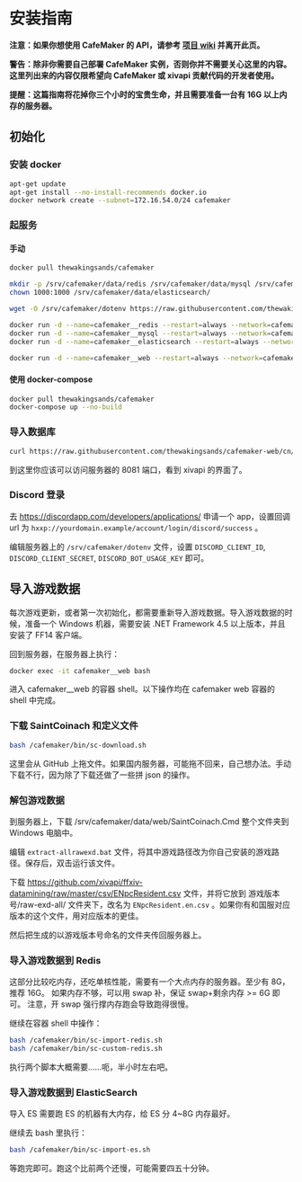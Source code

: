 # 安装指南

**注意：如果你想使用 CafeMaker 的 API，请参考 [项目 wiki](https://github.com/thewakingsands/cafemaker/wiki) 并离开此页。**

**警告：除非你需要自己部署 CafeMaker 实例，否则你并不需要关心这里的内容。这里列出来的内容仅限希望向 CafeMaker 或 xivapi 贡献代码的开发者使用。**

**提醒：这篇指南将花掉你三个小时的宝贵生命，并且需要准备一台有 16G 以上内存的服务器。**

## 初始化

### 安装 docker

```bash
apt-get update
apt-get install --no-install-recommends docker.io
docker network create --subnet=172.16.54.0/24 cafemaker 
```

### 起服务

#### 手动

```bash
docker pull thewakingsands/cafemaker

mkdir -p /srv/cafemaker/data/redis /srv/cafemaker/data/mysql /srv/cafemaker/data/elasticsearch /srv/cafemaker/data/web
chown 1000:1000 /srv/cafemaker/data/elasticsearch/

wget -O /srv/cafemaker/dotenv https://raw.githubusercontent.com/thewakingsands/cafemaker-web/cn/.env.dist

docker run -d --name=cafemaker__redis --restart=always --network=cafemaker -v /srv/cafemaker/data/redis:/data redis
docker run -d --name=cafemaker__mysql --restart=always --network=cafemaker -v /srv/cafemaker/data/mysql:/var/lib/mysql -e MYSQL_ROOT_PASSWORD=root mysql:5.7
docker run -d --name=cafemaker__elasticsearch --restart=always --network=cafemaker -e "discovery.type=single-node" -e "ES_JAVA_OPTS=-Xms4G -Xmx4G" -v /srv/cafemaker/data/elasticsearch:/usr/share/elasticsearch/data elasticsearch:6.8.1

docker run -d --name=cafemaker__web --restart=always --network=cafemaker -p 8081:80 -v /srv/cafemaker/data/web:/vagrant/data -v /srv/cafemaker/dotenv:/vagrant/.env thewakingsands/cafemaker
```

#### 使用 docker-compose

```bash
docker pull thewakingsands/cafemaker
docker-compose up --no-build
```

### 导入数据库

```bash
curl https://raw.githubusercontent.com/thewakingsands/cafemaker-web/cn/vm/Database.sql | docker exec -i cafemaker__mysql mysql -uroot -proot
```

到这里你应该可以访问服务器的 8081 端口，看到 xivapi 的界面了。

### Discord 登录

去 https://discordapp.com/developers/applications/ 申请一个 app，设置回调 url 为 `hxxp://yourdomain.example/account/login/discord/success` 。

编辑服务器上的 `/srv/cafemaker/dotenv` 文件，设置 `DISCORD_CLIENT_ID`, `DISCORD_CLIENT_SECRET`, `DISCORD_BOT_USAGE_KEY` 即可。

## 导入游戏数据

每次游戏更新，或者第一次初始化，都需要重新导入游戏数据。导入游戏数据的时候，准备一个 Windows 机器，需要安装 .NET Framework 4.5 以上版本，并且安装了 FF14 客户端。

回到服务器，在服务器上执行：

```bash
docker exec -it cafemaker__web bash
```

进入 cafemaker__web 的容器 shell。以下操作均在 cafemaker web 容器的 shell 中完成。

### 下载 SaintCoinach 和定义文件

```bash
bash /cafemaker/bin/sc-download.sh
```

这里会从 GitHub 上拖文件。如果国内服务器，可能拖不回来，自己想办法。手动下载不行，因为除了下载还做了一些拼 json 的操作。

### 解包游戏数据

到服务器上，下载 /srv/cafemaker/data/web/SaintCoinach.Cmd 整个文件夹到 Windows 电脑中。

编辑 `extract-allrawexd.bat` 文件，将其中游戏路径改为你自己安装的游戏路径。保存后，双击运行该文件。

下载 https://github.com/xivapi/ffxiv-datamining/raw/master/csv/ENpcResident.csv 文件，并将它放到 游戏版本号/raw-exd-all/ 文件夹下，改名为 `ENpcResident.en.csv` 。如果你有和国服对应版本的这个文件，用对应版本的更佳。

然后把生成的以游戏版本号命名的文件夹传回服务器上。

### 导入游戏数据到 Redis

这部分比较吃内存，还吃单核性能，需要有一个大点内存的服务器。至少有 8G，推荐 16G。
如果内存不够，可以用 swap 补，保证 swap+剩余内存 >= 6G 即可。
注意，开 swap 强行撑内存跑会导致跑得很慢。

继续在容器 shell 中操作：

```bash
bash /cafemaker/bin/sc-import-redis.sh
bash /cafemaker/bin/sc-custom-redis.sh
```

执行两个脚本大概需要……呃，半小时左右吧。

### 导入游戏数据到 ElasticSearch

导入 ES 需要跑 ES 的机器有大内存，给 ES 分 4~8G 内存最好。

继续去 bash 里执行：

```bash
bash /cafemaker/bin/sc-import-es.sh
```

等跑完即可。跑这个比前两个还慢，可能需要四五十分钟。
